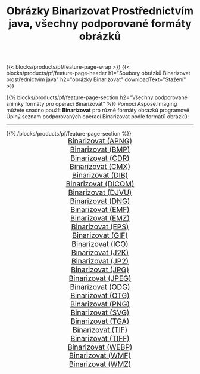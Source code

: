 ﻿---
title: Obrázky Binarizovat Prostřednictvím java, všechny podporované formáty obrázků 
weight: 3920
url: /cs/java/binarize 
lang: cs
langdirlevel: 2
locales: zh-hans,ja,it,ru,de,es,fr,nl,id,lt,pl,pt,vi,tr,ko,zh-hant,ar,hi,th,sv,cs,uk,he
description: Pomocí Aspose.Imaging můžete snadno Binarizovat obrázky přes java
---

{{< blocks/products/pf/feature-page-wrap >}}
{{< blocks/products/pf/feature-page-header h1="Soubory obrázků Binarizovat prostřednictvím java" h2="obrázky Binarizovat" downloadText="Stažení" >}}


{{% blocks/products/pf/feature-page-section  h2="Všechny podporované snímky formáty pro operaci Binarizovat" %}}
Pomocí Aspose.Imaging můžete snadno použít **Binarizovat** pro různé formáty obrázků programově
<br/>
Úplný seznam podporovaných operací Binarizovat podle formátů obrázků:
<hr/>
{{% /blocks/products/pf/feature-page-section %}}
<div class="container-fluid productfamilypage bg-gray">
    <div class="convertypes bg-gray agp-content section">
        <div class="container">
		<div class="row other-converters" style="gap: 10px;font-size: 19px;text-align:center;">
		    <div class='col-md-2 other-converter remove-lp remove-rp'><a href="/imaging/cs/java/binarize/apng" style="padding:15px;">Binarizovat (APNG)</a></div><div class='col-md-2 other-converter remove-lp remove-rp'><a href="/imaging/cs/java/binarize/bmp" style="padding:15px;">Binarizovat (BMP)</a></div><div class='col-md-2 other-converter remove-lp remove-rp'><a href="/imaging/cs/java/binarize/cdr" style="padding:15px;">Binarizovat (CDR)</a></div><div class='col-md-2 other-converter remove-lp remove-rp'><a href="/imaging/cs/java/binarize/cmx" style="padding:15px;">Binarizovat (CMX)</a></div><div class='col-md-2 other-converter remove-lp remove-rp'><a href="/imaging/cs/java/binarize/dib" style="padding:15px;">Binarizovat (DIB)</a></div><div class='col-md-2 other-converter remove-lp remove-rp'><a href="/imaging/cs/java/binarize/dicom" style="padding:15px;">Binarizovat (DICOM)</a></div><div class='col-md-2 other-converter remove-lp remove-rp'><a href="/imaging/cs/java/binarize/djvu" style="padding:15px;">Binarizovat (DJVU)</a></div><div class='col-md-2 other-converter remove-lp remove-rp'><a href="/imaging/cs/java/binarize/dng" style="padding:15px;">Binarizovat (DNG)</a></div><div class='col-md-2 other-converter remove-lp remove-rp'><a href="/imaging/cs/java/binarize/emf" style="padding:15px;">Binarizovat (EMF)</a></div><div class='col-md-2 other-converter remove-lp remove-rp'><a href="/imaging/cs/java/binarize/emz" style="padding:15px;">Binarizovat (EMZ)</a></div><div class='col-md-2 other-converter remove-lp remove-rp'><a href="/imaging/cs/java/binarize/eps" style="padding:15px;">Binarizovat (EPS)</a></div><div class='col-md-2 other-converter remove-lp remove-rp'><a href="/imaging/cs/java/binarize/gif" style="padding:15px;">Binarizovat (GIF)</a></div><div class='col-md-2 other-converter remove-lp remove-rp'><a href="/imaging/cs/java/binarize/ico" style="padding:15px;">Binarizovat (ICO)</a></div><div class='col-md-2 other-converter remove-lp remove-rp'><a href="/imaging/cs/java/binarize/j2k" style="padding:15px;">Binarizovat (J2K)</a></div><div class='col-md-2 other-converter remove-lp remove-rp'><a href="/imaging/cs/java/binarize/jp2" style="padding:15px;">Binarizovat (JP2)</a></div><div class='col-md-2 other-converter remove-lp remove-rp'><a href="/imaging/cs/java/binarize/jpg" style="padding:15px;">Binarizovat (JPG)</a></div><div class='col-md-2 other-converter remove-lp remove-rp'><a href="/imaging/cs/java/binarize/jpeg" style="padding:15px;">Binarizovat (JPEG)</a></div><div class='col-md-2 other-converter remove-lp remove-rp'><a href="/imaging/cs/java/binarize/odg" style="padding:15px;">Binarizovat (ODG)</a></div><div class='col-md-2 other-converter remove-lp remove-rp'><a href="/imaging/cs/java/binarize/otg" style="padding:15px;">Binarizovat (OTG)</a></div><div class='col-md-2 other-converter remove-lp remove-rp'><a href="/imaging/cs/java/binarize/png" style="padding:15px;">Binarizovat (PNG)</a></div><div class='col-md-2 other-converter remove-lp remove-rp'><a href="/imaging/cs/java/binarize/svg" style="padding:15px;">Binarizovat (SVG)</a></div><div class='col-md-2 other-converter remove-lp remove-rp'><a href="/imaging/cs/java/binarize/tga" style="padding:15px;">Binarizovat (TGA)</a></div><div class='col-md-2 other-converter remove-lp remove-rp'><a href="/imaging/cs/java/binarize/tif" style="padding:15px;">Binarizovat (TIF)</a></div><div class='col-md-2 other-converter remove-lp remove-rp'><a href="/imaging/cs/java/binarize/tiff" style="padding:15px;">Binarizovat (TIFF)</a></div><div class='col-md-2 other-converter remove-lp remove-rp'><a href="/imaging/cs/java/binarize/webp" style="padding:15px;">Binarizovat (WEBP)</a></div><div class='col-md-2 other-converter remove-lp remove-rp'><a href="/imaging/cs/java/binarize/wmf" style="padding:15px;">Binarizovat (WMF)</a></div><div class='col-md-2 other-converter remove-lp remove-rp'><a href="/imaging/cs/java/binarize/wmz" style="padding:15px;">Binarizovat (WMZ)</a></div>
                </div>
        </div>
    </div>
</div>
<br/>
